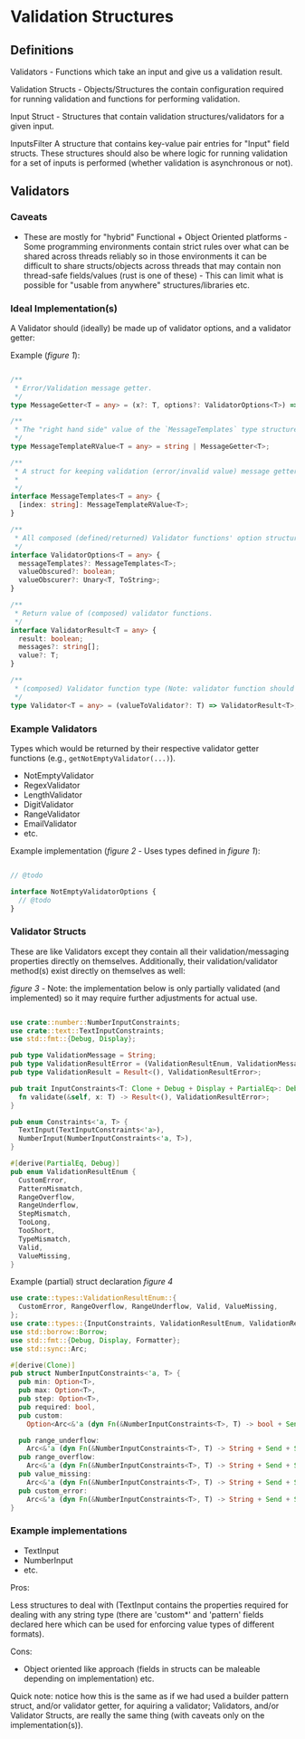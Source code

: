 # Validation Structures


## Definitions

Validators -
  Functions which take an input and give us a validation result.

Validation Structs -
  Objects/Structures the contain configuration required for running validation and functions for performing validation.

Input Struct -
  Structures that contain validation structures/validators for a given input.

InputsFilter
  A structure that contains key-value pair entries for "Input" field structs.  These structures should also be where logic for running validation for a set of inputs is performed (whether validation is asynchronous or not).

## Validators

### Caveats

- These are mostly for "hybrid" Functional + Object Oriented platforms - Some programming environments contain strict rules over what can be shared across threads reliably so in those environments it can be difficult to share structs/objects across threads that may contain non thread-safe fields/values (rust is one of these) - This can limit what is possible for "usable from anywhere" structures/libraries etc.

### Ideal Implementation(s)

A Validator should (ideally) be made up of validator options, and
 a validator getter:

Example (*figure 1*):

```typescript

/**
 * Error/Validation message getter.
 */
type MessageGetter<T = any> = (x?: T, options?: ValidatorOptions<T>) => string;

/**
 * The "right hand side" value of the `MessageTemplates` type structure - * Either a string or a message getter.
 */
type MessageTemplateRValue<T = any> = string | MessageGetter<T>;

/**
 * A struct for keeping validation (error/invalid value) message getter functions, and/or static error message strings.
 *
 */
interface MessageTemplates<T = any> {
  [index: string]: MessageTemplateRValue<T>;
}

/**
 * All composed (defined/returned) Validator functions' option structures should implement/include this interface.
 */
interface ValidatorOptions<T = any> {
  messageTemplates?: MessageTemplates<T>;
  valueObscured?: boolean;
  valueObscurer?: Unary<T, ToString>;
}

/**
 * Return value of (composed) validator functions.
 */
interface ValidatorResult<T = any> {
  result: boolean;
  messages?: string[];
  value?: T;
}

/**
 * (composed) Validator function type (Note: validator function should be generated from a validator getter (which takes required validator options).
 */
type Validator<T = any> = (valueToValidator?: T) => ValidatorResult<T>;

```

### Example Validators 

Types which would be returned by their respective validator getter functions (e.g., `getNotEmptyValidator(...)`).

- NotEmptyValidator
- RegexValidator
- LengthValidator
- DigitValidator
- RangeValidator
- EmailValidator
- etc.

Example implementation (*figure 2* - Uses types defined in *figure 1*):

```typescript

// @todo

interface NotEmptyValidatorOptions {
  // @todo	
}

```




### Validator Structs

These are like Validators except they contain all their validation/messaging properties directly on themselves.  Additionally, their validation/validator method(s) exist directly on themselves as well:

*figure 3* - Note: the implementation below is only partially validated (and implemented) so it may require further adjustments for actual use.
```rust

use crate::number::NumberInputConstraints;
use crate::text::TextInputConstraints;
use std::fmt::{Debug, Display};

pub type ValidationMessage = String;
pub type ValidationResultError = (ValidationResultEnum, ValidationMessage);
pub type ValidationResult = Result<(), ValidationResultError>;

pub trait InputConstraints<T: Clone + Debug + Display + PartialEq>: Debug {
  fn validate(&self, x: T) -> Result<(), ValidationResultError>;
}

pub enum Constraints<'a, T> {
  TextInput(TextInputConstraints<'a>),
  NumberInput(NumberInputConstraints<'a, T>),
}

#[derive(PartialEq, Debug)]
pub enum ValidationResultEnum {
  CustomError,
  PatternMismatch,
  RangeOverflow,
  RangeUnderflow,
  StepMismatch,
  TooLong,
  TooShort,
  TypeMismatch, 
  Valid,
  ValueMissing,
}

```

Example (partial) struct declaration *figure 4*
```rust
use crate::types::ValidationResultEnum::{
  CustomError, RangeOverflow, RangeUnderflow, Valid, ValueMissing,
};
use crate::types::{InputConstraints, ValidationResultEnum, ValidationResultError};
use std::borrow::Borrow;
use std::fmt::{Debug, Display, Formatter};
use std::sync::Arc;

#[derive(Clone)]
pub struct NumberInputConstraints<'a, T> {
  pub min: Option<T>,
  pub max: Option<T>,
  pub step: Option<T>,
  pub required: bool,
  pub custom:
    Option<Arc<&'a (dyn Fn(&NumberInputConstraints<T>, T) -> bool + Send + Sync)>>,

  pub range_underflow:
    Arc<&'a (dyn Fn(&NumberInputConstraints<T>, T) -> String + Send + Sync)>,
  pub range_overflow:
    Arc<&'a (dyn Fn(&NumberInputConstraints<T>, T) -> String + Send + Sync)>,
  pub value_missing:
    Arc<&'a (dyn Fn(&NumberInputConstraints<T>, T) -> String + Send + Sync)>,
  pub custom_error:
    Arc<&'a (dyn Fn(&NumberInputConstraints<T>, T) -> String + Send + Sync)>,
}
```

### Example implementations

- TextInput
- NumberInput
- etc.

Pros: 

Less structures to deal with (TextInput contains the properties required for dealing with any string type (there are 'custom*' and 'pattern' fields declared here which can be used for enforcing value types of different formats).

Cons:

- Object oriented like approach (fields in structs can be maleable depending on implementation) etc.

Quick note: notice how this is the same as if we had used a builder pattern struct, and/or validator getter, for aquiring a validator;  Validators, and/or Validator Structs, are really the same thing (with caveats only on the implementation(s)). 

